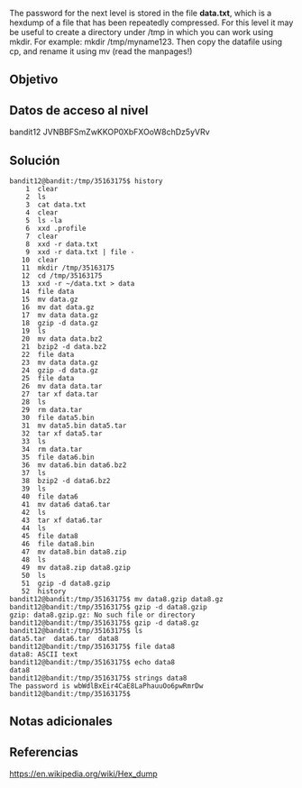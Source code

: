 The password for the next level is stored in the file **data.txt**, which is a hexdump of a file that has been repeatedly compressed. For this level it may be useful to create a directory under /tmp in which you can work using mkdir. For example: mkdir /tmp/myname123. Then copy the datafile using cp, and rename it using mv (read the manpages!)
## Objetivo
## Datos de acceso al nivel
bandit12
JVNBBFSmZwKKOP0XbFXOoW8chDz5yVRv
## Solución
```
bandit12@bandit:/tmp/35163175$ history
    1  clear
    2  ls
    3  cat data.txt
    4  clear
    5  ls -la
    6  xxd .profile
    7  clear
    8  xxd -r data.txt
    9  xxd -r data.txt | file -
   10  clear
   11  mkdir /tmp/35163175
   12  cd /tmp/35163175
   13  xxd -r ~/data.txt > data
   14  file data
   15  mv data.gz
   16  mv dat data.gz
   17  mv data data.gz
   18  gzip -d data.gz
   19  ls
   20  mv data data.bz2
   21  bzip2 -d data.bz2
   22  file data
   23  mv data data.gz
   24  gzip -d data.gz
   25  file data
   26  mv data data.tar
   27  tar xf data.tar
   28  ls
   29  rm data.tar
   30  file data5.bin
   31  mv data5.bin data5.tar
   32  tar xf data5.tar
   33  ls
   34  rm data.tar
   35  file data6.bin
   36  mv data6.bin data6.bz2
   37  ls
   38  bzip2 -d data6.bz2
   39  ls
   40  file data6
   41  mv data6 data6.tar
   42  ls
   43  tar xf data6.tar
   44  ls
   45  file data8
   46  file data8.bin
   47  mv data8.bin data8.zip
   48  ls
   49  mv data8.zip data8.gzip
   50  ls
   51  gzip -d data8.gzip
   52  history
bandit12@bandit:/tmp/35163175$ mv data8.gzip data8.gz
bandit12@bandit:/tmp/35163175$ gzip -d data8.gzip
gzip: data8.gzip.gz: No such file or directory
bandit12@bandit:/tmp/35163175$ gzip -d data8.gz
bandit12@bandit:/tmp/35163175$ ls
data5.tar  data6.tar  data8
bandit12@bandit:/tmp/35163175$ file data8
data8: ASCII text
bandit12@bandit:/tmp/35163175$ echo data8
data8
bandit12@bandit:/tmp/35163175$ strings data8
The password is wbWdlBxEir4CaE8LaPhauuOo6pwRmrDw
bandit12@bandit:/tmp/35163175$
```
## Notas adicionales
## Referencias 
https://en.wikipedia.org/wiki/Hex_dump